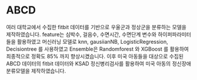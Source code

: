 # ABCD
여러 대학교에서 수집한 fitbit 데이터를 기반으로 우울군과 정상군을 분류하는 모델을 제작하였습니다. feature는 심박수, 걸음수, 수면시간, 수면단계 변수와 하이퍼파라미터들을 활용하였고 머신러닝 모델로 knn, gausiianNB, LogisticRegression, Decisiontree 를 사용하였고 Ensemble은 Randomforest 와 XGBoost 를 활용하여 최종적으로 정확도 85% 까지 향상시켰습니다. 이후 미국 아동들을 대상으로 수집된 ABCD 데이터의 fitbit 데이터와 KSAD 정신병리검사를 활용하여 미국 아동의 정신장애 분류모델을 제작하였습니다.
